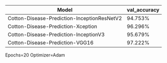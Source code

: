 | Model                                        | val_accuracy  |
| ---------------------------------------------| ------------- |
| Cotton-Disease-Prediction-InceptionResNetV2  | 94.753%       |
| Cotton-Disease-Prediction-Xception           | 96.296%       |
| Cotton-Disease-Prediction-InceptionV3        | 95.679%       |
| Cotton-Disease-Prediction-VGG16              | 97.222%       |

Epochs=20 Optimizer=Adam
